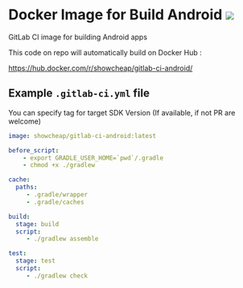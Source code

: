 # Docker Image for Build Android [![](https://images.microbadger.com/badges/image/showcheap/gitlab-ci-android.svg)](https://microbadger.com/images/showcheap/gitlab-ci-android "Get your own image badge on microbadger.com")

GitLab CI image for building Android apps

This code on repo will automatically build on Docker Hub : 

https://hub.docker.com/r/showcheap/gitlab-ci-android/

## Example `.gitlab-ci.yml` file
You can specify tag for target SDK Version (If available, if not PR are welcome)
```yml
image: showcheap/gitlab-ci-android:latest

before_script:
    - export GRADLE_USER_HOME=`pwd`/.gradle
    - chmod +x ./gradlew

cache:
  paths:
     - .gradle/wrapper
     - .gradle/caches

build:
  stage: build
  script:
     - ./gradlew assemble

test:
  stage: test
  script:
     - ./gradlew check

```
